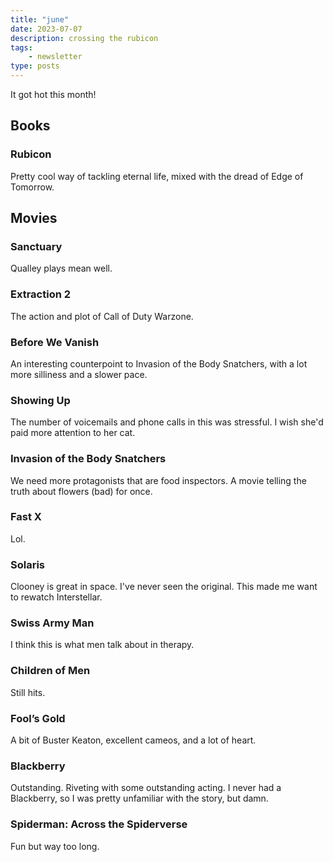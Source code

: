 ```yaml
---
title: "june"
date: 2023-07-07
description: crossing the rubicon
tags:
    - newsletter
type: posts
---
```


It got hot this month!

<!--more-->

## Books

### Rubicon

Pretty cool way of tackling eternal life, mixed with the dread of Edge of Tomorrow.

## Movies

### Sanctuary

Qualley plays mean well.

### Extraction 2

The action and plot of Call of Duty Warzone.

### Before We Vanish

An interesting counterpoint to Invasion of the Body Snatchers, with a lot more silliness and a slower pace.

### Showing Up

The number of voicemails and phone calls in this was stressful. I wish she'd paid more attention to her cat.

### Invasion of the Body Snatchers

We need more protagonists that are food inspectors. A movie telling the truth about flowers (bad) for once.

### Fast X

Lol.

### Solaris

Clooney is great in space. I've never seen the original. This made me want to rewatch Interstellar.

### Swiss Army Man

I think this is what men talk about in therapy.

### Children of Men

Still hits.

### Fool’s Gold

A bit of Buster Keaton, excellent cameos, and a lot of heart.

### Blackberry

Outstanding. Riveting with some outstanding acting. I never had a Blackberry, so I was pretty unfamiliar with the story, but damn.

### Spiderman: Across the Spiderverse

Fun but way too long.